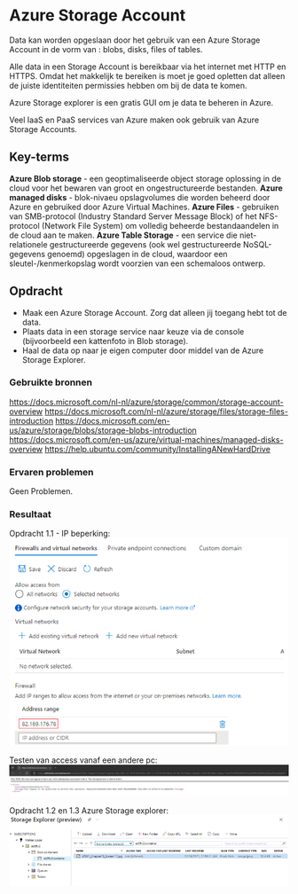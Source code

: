 # Azure Storage Account
Data kan worden opgeslaan door het gebruik van een Azure Storage Account in de vorm van : blobs, disks, files of tables.

Alle data in een Storage Account is bereikbaar via het internet met HTTP en HTTPS. Omdat het makkelijk te bereiken is moet je goed opletten dat alleen de juiste identiteiten permissies hebben om bij de data te komen.

Azure Storage explorer is een gratis GUI om je data te beheren in Azure.

Veel IaaS en PaaS services van Azure maken ook gebruik van Azure Storage Accounts.

## Key-terms
**Azure Blob storage** -  een geoptimaliseerde object storage oplossing in de cloud voor het bewaren van groot en ongestructureerde bestanden.
**Azure managed disks** - blok-nivaeu opslagvolumes die worden beheerd door Azure en gebruiked door Azure Virtual Machines.
**Azure Files** - gebruiken van SMB-protocol (Industry Standard Server Message Block) of het NFS-protocol (Network File System) om volledig beheerde bestandaandelen in de cloud aan te maken.
**Azure Table Storage** - een service die niet-relationele gestructureerde gegevens (ook wel gestructureerde NoSQL-gegevens genoemd) opgeslagen in de cloud, waardoor een sleutel-/kenmerkopslag wordt voorzien van een schemaloos ontwerp.

## Opdracht
-	Maak een Azure Storage Account. Zorg dat alleen jij toegang hebt tot de data.
-	Plaats data in een storage service naar keuze via de console (bijvoorbeeld een kattenfoto in Blob storage).
-	Haal de data op naar je eigen computer door middel van de Azure Storage Explorer.
 
### Gebruikte bronnen
https://docs.microsoft.com/nl-nl/azure/storage/common/storage-account-overview
https://docs.microsoft.com/nl-nl/azure/storage/files/storage-files-introduction
https://docs.microsoft.com/en-us/azure/storage/blobs/storage-blobs-introduction
https://docs.microsoft.com/en-us/azure/virtual-machines/managed-disks-overview
https://help.ubuntu.com/community/InstallingANewHardDrive

### Ervaren problemen
Geen Problemen.

### Resultaat
Opdracht 1.1 - IP beperking:
![IPrestriction](../00_includes/az-05.1.png)

Testen van access vanaf een andere pc:
![TestAccess](../00_includes/az-05.2.png)

Opdracht 1.2 en 1.3 Azure Storage explorer:
![StorageExplorer](../00_includes/az-05.3.png)